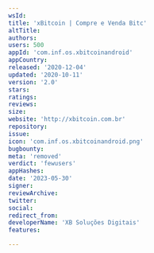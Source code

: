 ```yaml
---
wsId: 
title: 'xBitcoin | Compre e Venda Bitc'
altTitle: 
authors: 
users: 500
appId: 'com.inf.os.xbitcoinandroid'
appCountry: 
released: '2020-12-04'
updated: '2020-10-11'
version: '2.0'
stars: 
ratings: 
reviews: 
size: 
website: 'http://xbitcoin.com.br'
repository: 
issue: 
icon: 'com.inf.os.xbitcoinandroid.png'
bugbounty: 
meta: 'removed'
verdict: 'fewusers'
appHashes: 
date: '2023-05-30'
signer: 
reviewArchive: 
twitter: 
social: 
redirect_from: 
developerName: 'XB Soluções Digitais'
features: 

---
```


